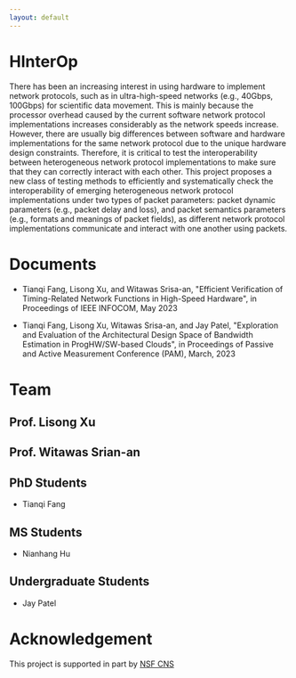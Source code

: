 ```yaml
---
layout: default
---
```


# HInterOp

There has been an increasing interest in using hardware to implement network protocols, such as in ultra-high-speed networks (e.g., 40Gbps, 100Gbps) for scientific data movement. This is mainly because the processor overhead caused by the current software network protocol implementations increases considerably as the network speeds increase. However, there are usually big differences between software and hardware implementations for the same network protocol due to the unique hardware design constraints. Therefore, it is critical to test the interoperability between heterogeneous network protocol implementations to make sure that they can correctly interact with each other. This project proposes a new class of testing methods to efficiently and systematically check the interoperability of emerging heterogeneous network protocol implementations under two types of packet parameters: packet dynamic parameters (e.g., packet delay and loss), and packet semantics parameters (e.g., formats and meanings of packet fields), as different network protocol implementations communicate and interact with one another using packets. 

# Documents

- Tianqi Fang, Lisong Xu, and Witawas Srisa-an, "Efficient Verification of Timing-Related Network Functions in High-Speed Hardware", in Proceedings of IEEE INFOCOM, May 2023

- Tianqi Fang, Lisong Xu, Witawas Srisa-an, and Jay Patel, "Exploration and Evaluation of the Architectural Design Space of Bandwidth Estimation in ProgHW/SW-based Clouds", in Proceedings of Passive and Active Measurement Conference (PAM), March, 2023


# Team

## Prof. Lisong Xu

## Prof. Witawas Srian-an


## PhD Students

- Tianqi Fang

## MS Students

- Nianhang Hu

## Undergraduate Students 

- Jay Patel


# Acknowledgement

This project is supported in part by [NSF CNS](https://www.nsf.gov/awardsearch/showAward?AWD_ID=2135539)
